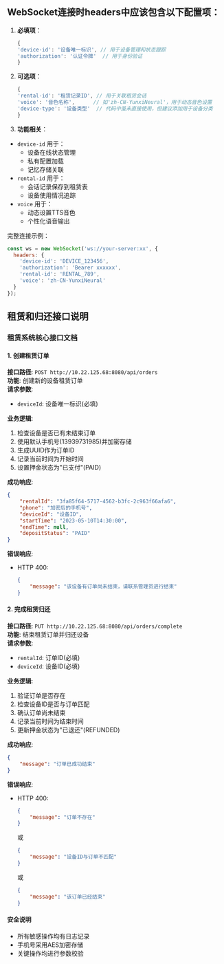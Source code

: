 ## WebSocket连接时headers中应该包含以下配置项：

1. **必填项**：
   
   ```javascript
   {
   'device-id': '设备唯一标识', // 用于设备管理和状态跟踪
   'authorization': '认证令牌'  // 用于身份验证
   }
   ```

2. **可选项**：
   
   ```javascript
   {
   'rental-id': '租赁记录ID', // 用于关联租赁会话
   'voice': '音色名称',      // 如'zh-CN-YunxiNeural'，用于动态音色设置
   'device-type': '设备类型'  // 代码中虽未直接使用，但建议添加用于设备分类
   }
   ```

3. **功能相关**：
- `device-id` 用于：
  - 设备在线状态管理
  - 私有配置加载
  - 记忆存储关联
- `rental-id` 用于：
  - 会话记录保存到租赁表
  - 设备使用情况追踪
- `voice` 用于：
  - 动态设置TTS音色
  - 个性化语音输出

完整连接示例：

```javascript
const ws = new WebSocket('ws://your-server:xx', {
  headers: {
    'device-id': 'DEVICE_123456',
    'authorization': 'Bearer xxxxxx',
    'rental-id': 'RENTAL_789',
    'voice': 'zh-CN-YunxiNeural'
  }
});
```

## 租赁和归还接口说明

### 租赁系统核心接口文档

#### 1. 创建租赁订单

**接口路径**: `POST http://10.22.125.68:8080/api/orders`  
**功能**: 创建新的设备租赁订单  
**请求参数**:

- `deviceId`: 设备唯一标识(必填)

**业务逻辑**:

1. 检查设备是否已有未结束订单
2. 使用默认手机号(13939731985)并加密存储
3. 生成UUID作为订单ID
4. 记录当前时间为开始时间
5. 设置押金状态为"已支付"(PAID)

**成功响应**:

```json
{
    "rentalId": "3fa85f64-5717-4562-b3fc-2c963f66afa6",
    "phone": "加密后的手机号",
    "deviceId": "设备ID",
    "startTime": "2023-05-10T14:30:00",
    "endTime": null,
    "depositStatus": "PAID"
}
```

**错误响应**:

- HTTP 400: 
  
  ```json
  {
      "message": "该设备有订单尚未结束，请联系管理员进行结束"
  }
  ```

#### 2. 完成租赁归还

**接口路径**: `PUT http://10.22.125.68:8080/api/orders/complete`  
**功能**: 结束租赁订单并归还设备  
**请求参数**:

- `rentalId`: 订单ID(必填)
- `deviceId`: 设备ID(必填)

**业务逻辑**:

1. 验证订单是否存在
2. 检查设备ID是否与订单匹配
3. 确认订单尚未结束
4. 记录当前时间为结束时间
5. 更新押金状态为"已退还"(REFUNDED)

**成功响应**:

```json
{
    "message": "订单已成功结束"
}
```

**错误响应**:

- HTTP 400:
  
  ```json
  {
      "message": "订单不存在"
  }
  ```
  
  或
  
  ```json
  {
      "message": "设备ID与订单不匹配"
  }
  ```
  
  或
  
  ```json
  {
      "message": "该订单已经结束"
  }
  ```

#### 安全说明

- 所有敏感操作均有日志记录
- 手机号采用AES加密存储
- 关键操作均进行参数校验
